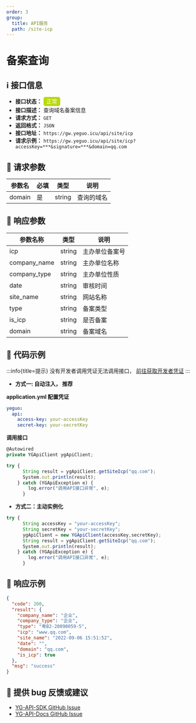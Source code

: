 ```yaml
---
order: 3
group:
  title: API服务
  path: /site-icp
---
```


# 备案查询

## ℹ️ 接口信息

- **接口状态：** <div style="display: inline-block; background-color: #bad80a; color: #fff; padding: 2px; border-radius: 5px; width: 40px; height: 20px; text-align: center; line-height: 20px;">正常</div>
- **接口描述：** 查询域名备案信息
- **请求方式：** `GET`
- **返回格式：** `JSON`
- **接口地址：** `https://gw.yeguo.icu/api/site/icp`
- **请求示例：** `https://gw.yeguo.icu/api/site/icp?accessKey=***&signature=***&domain=qq.com`

## 🔢 请求参数

| 参数名 | 必填 | 类型   | 说明       |
| ------ | ---- | ------ | ---------- |
| domain | 是   | string | 查询的域名 |

## 💬 响应参数

| 参数名称     | 类型   | 说明           |
| ------------ | ------ | -------------- |
| icp          | string | 主办单位备案号 |
| company_name | string | 主办单位名称   |
| company_type | string | 主办单位性质   |
| date         | string | 审核时间       |
| site_name    | string | 网站名称       |
| type         | string | 备案类型       |
| is_icp       | string | 是否备案       |
| domain       | string | 备案域名       |

## 📜 代码示例

:::info{title=提示}
没有开发者调用凭证无法调用接口， <a href="https://api.yeguo.icu/person" target="_blank" rel="noopener noreferrer">前往获取开发者凭证</a>
:::

- **方式一: 自动注入， 推荐**

**application.yml 配置凭证**

```yml
yeguo:
  api:
    access-key: your-accessKey
    secret-key: your-secretKey
```

**调用接口**

```js
@Autowired
private YGApiClient ygApiClient;

try {
      String result = ygApiClient.getSiteIcp("qq.com");
      System.out.println(result);
    } catch (YGApiException e) {
        log.error("调用API接口异常", e);
      }

```

- **方式二：主动实例化**

```js
try {
      String accessKey = "your-accessKey";
      String secretKey = "your-secretKey";
      ygApiClient = new YGApiClient(accessKey,secretKey);
      String result = ygApiClient.getSiteIcp("qq.com");
      System.out.println(result);
    } catch (YGApiException e) {
        log.error("调用API接口异常", e);
      }
```

## 📝 响应示例

```json
{
  "code": 200,
  "result": {
    "company_name": "企业",
    "company_type": "企业",
    "type": "粤B2-20090059-5",
    "icp": "www.qq.com",
    "site_name": "2022-09-06 15:51:52",
    "date": "",
    "domain": "qq.com",
    "is_icp": true
  },
  "msg": "success"
}
```

## 🐞 提供 bug 反馈或建议

- [YG-API-SDK GitHub Issue](https://github.com/ye-guo/yeguo-api-sdk/issues/new/choose)
- [YG-API-Docs GitHub Issue](https://github.com/ye-guo/yeguo-api-docs/issues/new/choose)
